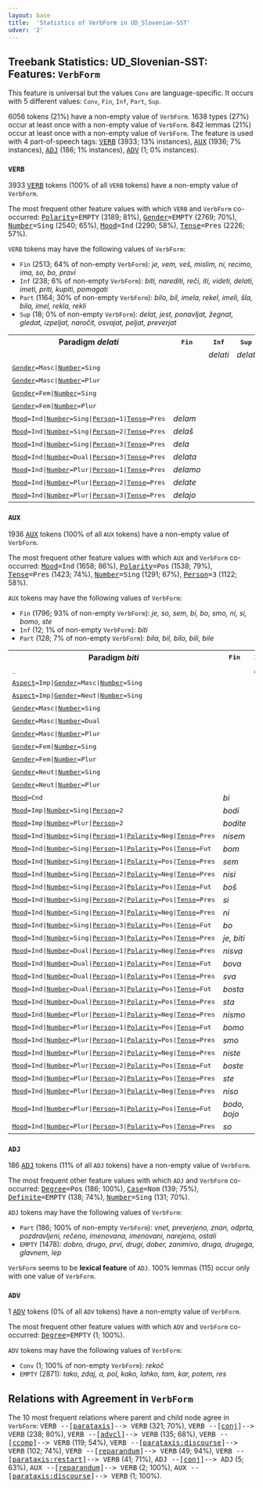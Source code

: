 ```yaml
---
layout: base
title:  'Statistics of VerbForm in UD_Slovenian-SST'
udver: '2'
---
```


## Treebank Statistics: UD_Slovenian-SST: Features: `VerbForm`

This feature is universal but the values `Conv` are language-specific.
It occurs with 5 different values: `Conv`, `Fin`, `Inf`, `Part`, `Sup`.

6056 tokens (21%) have a non-empty value of `VerbForm`.
1638 types (27%) occur at least once with a non-empty value of `VerbForm`.
842 lemmas (21%) occur at least once with a non-empty value of `VerbForm`.
The feature is used with 4 part-of-speech tags: <tt><a href="sl_sst-pos-VERB.html">VERB</a></tt> (3933; 13% instances), <tt><a href="sl_sst-pos-AUX.html">AUX</a></tt> (1936; 7% instances), <tt><a href="sl_sst-pos-ADJ.html">ADJ</a></tt> (186; 1% instances), <tt><a href="sl_sst-pos-ADV.html">ADV</a></tt> (1; 0% instances).

### `VERB`

3933 <tt><a href="sl_sst-pos-VERB.html">VERB</a></tt> tokens (100% of all `VERB` tokens) have a non-empty value of `VerbForm`.

The most frequent other feature values with which `VERB` and `VerbForm` co-occurred: <tt><a href="sl_sst-feat-Polarity.html">Polarity</a></tt><tt>=EMPTY</tt> (3189; 81%), <tt><a href="sl_sst-feat-Gender.html">Gender</a></tt><tt>=EMPTY</tt> (2769; 70%), <tt><a href="sl_sst-feat-Number.html">Number</a></tt><tt>=Sing</tt> (2540; 65%), <tt><a href="sl_sst-feat-Mood.html">Mood</a></tt><tt>=Ind</tt> (2290; 58%), <tt><a href="sl_sst-feat-Tense.html">Tense</a></tt><tt>=Pres</tt> (2226; 57%).

`VERB` tokens may have the following values of `VerbForm`:

* `Fin` (2513; 64% of non-empty `VerbForm`): <em>je, vem, veš, mislim, ni, recimo, ima, so, bo, pravi</em>
* `Inf` (238; 6% of non-empty `VerbForm`): <em>biti, narediti, reči, iti, videti, delati, imeti, priti, kupiti, pomagati</em>
* `Part` (1164; 30% of non-empty `VerbForm`): <em>bilo, bil, imela, rekel, imeli, šla, bila, imel, rekla, rekli</em>
* `Sup` (18; 0% of non-empty `VerbForm`): <em>delat, jest, ponavljat, žegnat, gledat, izpeljat, naročit, osvajat, peljat, preverjat</em>

<table>
  <tr><th>Paradigm <i>delati</i></th><th><tt>Fin</tt></th><th><tt>Inf</tt></th><th><tt>Sup</tt></th><th><tt>Part</tt></th></tr>
  <tr><td><tt></tt></td><td></td><td><em>delati</em></td><td><em>delat</em></td><td></td></tr>
  <tr><td><tt><tt><a href="sl_sst-feat-Gender.html">Gender</a></tt><tt>=Masc</tt>|<tt><a href="sl_sst-feat-Number.html">Number</a></tt><tt>=Sing</tt></tt></td><td></td><td></td><td></td><td><em>delal</em></td></tr>
  <tr><td><tt><tt><a href="sl_sst-feat-Gender.html">Gender</a></tt><tt>=Masc</tt>|<tt><a href="sl_sst-feat-Number.html">Number</a></tt><tt>=Plur</tt></tt></td><td></td><td></td><td></td><td><em>delali</em></td></tr>
  <tr><td><tt><tt><a href="sl_sst-feat-Gender.html">Gender</a></tt><tt>=Fem</tt>|<tt><a href="sl_sst-feat-Number.html">Number</a></tt><tt>=Sing</tt></tt></td><td></td><td></td><td></td><td><em>delala</em></td></tr>
  <tr><td><tt><tt><a href="sl_sst-feat-Gender.html">Gender</a></tt><tt>=Fem</tt>|<tt><a href="sl_sst-feat-Number.html">Number</a></tt><tt>=Plur</tt></tt></td><td></td><td></td><td></td><td><em>delale</em></td></tr>
  <tr><td><tt><tt><a href="sl_sst-feat-Mood.html">Mood</a></tt><tt>=Ind</tt>|<tt><a href="sl_sst-feat-Number.html">Number</a></tt><tt>=Sing</tt>|<tt><a href="sl_sst-feat-Person.html">Person</a></tt><tt>=1</tt>|<tt><a href="sl_sst-feat-Tense.html">Tense</a></tt><tt>=Pres</tt></tt></td><td><em>delam</em></td><td></td><td></td><td></td></tr>
  <tr><td><tt><tt><a href="sl_sst-feat-Mood.html">Mood</a></tt><tt>=Ind</tt>|<tt><a href="sl_sst-feat-Number.html">Number</a></tt><tt>=Sing</tt>|<tt><a href="sl_sst-feat-Person.html">Person</a></tt><tt>=2</tt>|<tt><a href="sl_sst-feat-Tense.html">Tense</a></tt><tt>=Pres</tt></tt></td><td><em>delaš</em></td><td></td><td></td><td></td></tr>
  <tr><td><tt><tt><a href="sl_sst-feat-Mood.html">Mood</a></tt><tt>=Ind</tt>|<tt><a href="sl_sst-feat-Number.html">Number</a></tt><tt>=Sing</tt>|<tt><a href="sl_sst-feat-Person.html">Person</a></tt><tt>=3</tt>|<tt><a href="sl_sst-feat-Tense.html">Tense</a></tt><tt>=Pres</tt></tt></td><td><em>dela</em></td><td></td><td></td><td></td></tr>
  <tr><td><tt><tt><a href="sl_sst-feat-Mood.html">Mood</a></tt><tt>=Ind</tt>|<tt><a href="sl_sst-feat-Number.html">Number</a></tt><tt>=Dual</tt>|<tt><a href="sl_sst-feat-Person.html">Person</a></tt><tt>=3</tt>|<tt><a href="sl_sst-feat-Tense.html">Tense</a></tt><tt>=Pres</tt></tt></td><td><em>delata</em></td><td></td><td></td><td></td></tr>
  <tr><td><tt><tt><a href="sl_sst-feat-Mood.html">Mood</a></tt><tt>=Ind</tt>|<tt><a href="sl_sst-feat-Number.html">Number</a></tt><tt>=Plur</tt>|<tt><a href="sl_sst-feat-Person.html">Person</a></tt><tt>=1</tt>|<tt><a href="sl_sst-feat-Tense.html">Tense</a></tt><tt>=Pres</tt></tt></td><td><em>delamo</em></td><td></td><td></td><td></td></tr>
  <tr><td><tt><tt><a href="sl_sst-feat-Mood.html">Mood</a></tt><tt>=Ind</tt>|<tt><a href="sl_sst-feat-Number.html">Number</a></tt><tt>=Plur</tt>|<tt><a href="sl_sst-feat-Person.html">Person</a></tt><tt>=2</tt>|<tt><a href="sl_sst-feat-Tense.html">Tense</a></tt><tt>=Pres</tt></tt></td><td><em>delate</em></td><td></td><td></td><td></td></tr>
  <tr><td><tt><tt><a href="sl_sst-feat-Mood.html">Mood</a></tt><tt>=Ind</tt>|<tt><a href="sl_sst-feat-Number.html">Number</a></tt><tt>=Plur</tt>|<tt><a href="sl_sst-feat-Person.html">Person</a></tt><tt>=3</tt>|<tt><a href="sl_sst-feat-Tense.html">Tense</a></tt><tt>=Pres</tt></tt></td><td><em>delajo</em></td><td></td><td></td><td></td></tr>
</table>

### `AUX`

1936 <tt><a href="sl_sst-pos-AUX.html">AUX</a></tt> tokens (100% of all `AUX` tokens) have a non-empty value of `VerbForm`.

The most frequent other feature values with which `AUX` and `VerbForm` co-occurred: <tt><a href="sl_sst-feat-Mood.html">Mood</a></tt><tt>=Ind</tt> (1658; 86%), <tt><a href="sl_sst-feat-Polarity.html">Polarity</a></tt><tt>=Pos</tt> (1538; 79%), <tt><a href="sl_sst-feat-Tense.html">Tense</a></tt><tt>=Pres</tt> (1423; 74%), <tt><a href="sl_sst-feat-Number.html">Number</a></tt><tt>=Sing</tt> (1291; 67%), <tt><a href="sl_sst-feat-Person.html">Person</a></tt><tt>=3</tt> (1122; 58%).

`AUX` tokens may have the following values of `VerbForm`:

* `Fin` (1796; 93% of non-empty `VerbForm`): <em>je, so, sem, bi, bo, smo, ni, si, bomo, ste</em>
* `Inf` (12; 1% of non-empty `VerbForm`): <em>biti</em>
* `Part` (128; 7% of non-empty `VerbForm`): <em>bila, bil, bilo, bili, bile</em>

<table>
  <tr><th>Paradigm <i>biti</i></th><th><tt>Fin</tt></th><th><tt>Inf</tt></th><th><tt>Part</tt></th></tr>
  <tr><td><tt>_</tt></td><td></td><td><em>biti</em></td><td></td></tr>
  <tr><td><tt><tt><a href="sl_sst-feat-Aspect.html">Aspect</a></tt><tt>=Imp</tt>|<tt><a href="sl_sst-feat-Gender.html">Gender</a></tt><tt>=Masc</tt>|<tt><a href="sl_sst-feat-Number.html">Number</a></tt><tt>=Sing</tt></tt></td><td></td><td></td><td><em>bil</em></td></tr>
  <tr><td><tt><tt><a href="sl_sst-feat-Aspect.html">Aspect</a></tt><tt>=Imp</tt>|<tt><a href="sl_sst-feat-Gender.html">Gender</a></tt><tt>=Neut</tt>|<tt><a href="sl_sst-feat-Number.html">Number</a></tt><tt>=Sing</tt></tt></td><td></td><td></td><td><em>bilo</em></td></tr>
  <tr><td><tt><tt><a href="sl_sst-feat-Gender.html">Gender</a></tt><tt>=Masc</tt>|<tt><a href="sl_sst-feat-Number.html">Number</a></tt><tt>=Sing</tt></tt></td><td></td><td></td><td><em>bil</em></td></tr>
  <tr><td><tt><tt><a href="sl_sst-feat-Gender.html">Gender</a></tt><tt>=Masc</tt>|<tt><a href="sl_sst-feat-Number.html">Number</a></tt><tt>=Dual</tt></tt></td><td></td><td></td><td><em>bila</em></td></tr>
  <tr><td><tt><tt><a href="sl_sst-feat-Gender.html">Gender</a></tt><tt>=Masc</tt>|<tt><a href="sl_sst-feat-Number.html">Number</a></tt><tt>=Plur</tt></tt></td><td></td><td></td><td><em>bili</em></td></tr>
  <tr><td><tt><tt><a href="sl_sst-feat-Gender.html">Gender</a></tt><tt>=Fem</tt>|<tt><a href="sl_sst-feat-Number.html">Number</a></tt><tt>=Sing</tt></tt></td><td></td><td></td><td><em>bila</em></td></tr>
  <tr><td><tt><tt><a href="sl_sst-feat-Gender.html">Gender</a></tt><tt>=Fem</tt>|<tt><a href="sl_sst-feat-Number.html">Number</a></tt><tt>=Plur</tt></tt></td><td></td><td></td><td><em>bile</em></td></tr>
  <tr><td><tt><tt><a href="sl_sst-feat-Gender.html">Gender</a></tt><tt>=Neut</tt>|<tt><a href="sl_sst-feat-Number.html">Number</a></tt><tt>=Sing</tt></tt></td><td></td><td></td><td><em>bilo</em></td></tr>
  <tr><td><tt><tt><a href="sl_sst-feat-Gender.html">Gender</a></tt><tt>=Neut</tt>|<tt><a href="sl_sst-feat-Number.html">Number</a></tt><tt>=Plur</tt></tt></td><td></td><td></td><td><em>bila</em></td></tr>
  <tr><td><tt><tt><a href="sl_sst-feat-Mood.html">Mood</a></tt><tt>=Cnd</tt></tt></td><td><em>bi</em></td><td></td><td></td></tr>
  <tr><td><tt><tt><a href="sl_sst-feat-Mood.html">Mood</a></tt><tt>=Imp</tt>|<tt><a href="sl_sst-feat-Number.html">Number</a></tt><tt>=Sing</tt>|<tt><a href="sl_sst-feat-Person.html">Person</a></tt><tt>=2</tt></tt></td><td><em>bodi</em></td><td></td><td></td></tr>
  <tr><td><tt><tt><a href="sl_sst-feat-Mood.html">Mood</a></tt><tt>=Imp</tt>|<tt><a href="sl_sst-feat-Number.html">Number</a></tt><tt>=Plur</tt>|<tt><a href="sl_sst-feat-Person.html">Person</a></tt><tt>=2</tt></tt></td><td><em>bodite</em></td><td></td><td></td></tr>
  <tr><td><tt><tt><a href="sl_sst-feat-Mood.html">Mood</a></tt><tt>=Ind</tt>|<tt><a href="sl_sst-feat-Number.html">Number</a></tt><tt>=Sing</tt>|<tt><a href="sl_sst-feat-Person.html">Person</a></tt><tt>=1</tt>|<tt><a href="sl_sst-feat-Polarity.html">Polarity</a></tt><tt>=Neg</tt>|<tt><a href="sl_sst-feat-Tense.html">Tense</a></tt><tt>=Pres</tt></tt></td><td><em>nisem</em></td><td></td><td></td></tr>
  <tr><td><tt><tt><a href="sl_sst-feat-Mood.html">Mood</a></tt><tt>=Ind</tt>|<tt><a href="sl_sst-feat-Number.html">Number</a></tt><tt>=Sing</tt>|<tt><a href="sl_sst-feat-Person.html">Person</a></tt><tt>=1</tt>|<tt><a href="sl_sst-feat-Polarity.html">Polarity</a></tt><tt>=Pos</tt>|<tt><a href="sl_sst-feat-Tense.html">Tense</a></tt><tt>=Fut</tt></tt></td><td><em>bom</em></td><td></td><td></td></tr>
  <tr><td><tt><tt><a href="sl_sst-feat-Mood.html">Mood</a></tt><tt>=Ind</tt>|<tt><a href="sl_sst-feat-Number.html">Number</a></tt><tt>=Sing</tt>|<tt><a href="sl_sst-feat-Person.html">Person</a></tt><tt>=1</tt>|<tt><a href="sl_sst-feat-Polarity.html">Polarity</a></tt><tt>=Pos</tt>|<tt><a href="sl_sst-feat-Tense.html">Tense</a></tt><tt>=Pres</tt></tt></td><td><em>sem</em></td><td></td><td></td></tr>
  <tr><td><tt><tt><a href="sl_sst-feat-Mood.html">Mood</a></tt><tt>=Ind</tt>|<tt><a href="sl_sst-feat-Number.html">Number</a></tt><tt>=Sing</tt>|<tt><a href="sl_sst-feat-Person.html">Person</a></tt><tt>=2</tt>|<tt><a href="sl_sst-feat-Polarity.html">Polarity</a></tt><tt>=Neg</tt>|<tt><a href="sl_sst-feat-Tense.html">Tense</a></tt><tt>=Pres</tt></tt></td><td><em>nisi</em></td><td></td><td></td></tr>
  <tr><td><tt><tt><a href="sl_sst-feat-Mood.html">Mood</a></tt><tt>=Ind</tt>|<tt><a href="sl_sst-feat-Number.html">Number</a></tt><tt>=Sing</tt>|<tt><a href="sl_sst-feat-Person.html">Person</a></tt><tt>=2</tt>|<tt><a href="sl_sst-feat-Polarity.html">Polarity</a></tt><tt>=Pos</tt>|<tt><a href="sl_sst-feat-Tense.html">Tense</a></tt><tt>=Fut</tt></tt></td><td><em>boš</em></td><td></td><td></td></tr>
  <tr><td><tt><tt><a href="sl_sst-feat-Mood.html">Mood</a></tt><tt>=Ind</tt>|<tt><a href="sl_sst-feat-Number.html">Number</a></tt><tt>=Sing</tt>|<tt><a href="sl_sst-feat-Person.html">Person</a></tt><tt>=2</tt>|<tt><a href="sl_sst-feat-Polarity.html">Polarity</a></tt><tt>=Pos</tt>|<tt><a href="sl_sst-feat-Tense.html">Tense</a></tt><tt>=Pres</tt></tt></td><td><em>si</em></td><td></td><td></td></tr>
  <tr><td><tt><tt><a href="sl_sst-feat-Mood.html">Mood</a></tt><tt>=Ind</tt>|<tt><a href="sl_sst-feat-Number.html">Number</a></tt><tt>=Sing</tt>|<tt><a href="sl_sst-feat-Person.html">Person</a></tt><tt>=3</tt>|<tt><a href="sl_sst-feat-Polarity.html">Polarity</a></tt><tt>=Neg</tt>|<tt><a href="sl_sst-feat-Tense.html">Tense</a></tt><tt>=Pres</tt></tt></td><td><em>ni</em></td><td></td><td></td></tr>
  <tr><td><tt><tt><a href="sl_sst-feat-Mood.html">Mood</a></tt><tt>=Ind</tt>|<tt><a href="sl_sst-feat-Number.html">Number</a></tt><tt>=Sing</tt>|<tt><a href="sl_sst-feat-Person.html">Person</a></tt><tt>=3</tt>|<tt><a href="sl_sst-feat-Polarity.html">Polarity</a></tt><tt>=Pos</tt>|<tt><a href="sl_sst-feat-Tense.html">Tense</a></tt><tt>=Fut</tt></tt></td><td><em>bo</em></td><td></td><td></td></tr>
  <tr><td><tt><tt><a href="sl_sst-feat-Mood.html">Mood</a></tt><tt>=Ind</tt>|<tt><a href="sl_sst-feat-Number.html">Number</a></tt><tt>=Sing</tt>|<tt><a href="sl_sst-feat-Person.html">Person</a></tt><tt>=3</tt>|<tt><a href="sl_sst-feat-Polarity.html">Polarity</a></tt><tt>=Pos</tt>|<tt><a href="sl_sst-feat-Tense.html">Tense</a></tt><tt>=Pres</tt></tt></td><td><em>je, biti</em></td><td></td><td></td></tr>
  <tr><td><tt><tt><a href="sl_sst-feat-Mood.html">Mood</a></tt><tt>=Ind</tt>|<tt><a href="sl_sst-feat-Number.html">Number</a></tt><tt>=Dual</tt>|<tt><a href="sl_sst-feat-Person.html">Person</a></tt><tt>=1</tt>|<tt><a href="sl_sst-feat-Polarity.html">Polarity</a></tt><tt>=Neg</tt>|<tt><a href="sl_sst-feat-Tense.html">Tense</a></tt><tt>=Pres</tt></tt></td><td><em>nisva</em></td><td></td><td></td></tr>
  <tr><td><tt><tt><a href="sl_sst-feat-Mood.html">Mood</a></tt><tt>=Ind</tt>|<tt><a href="sl_sst-feat-Number.html">Number</a></tt><tt>=Dual</tt>|<tt><a href="sl_sst-feat-Person.html">Person</a></tt><tt>=1</tt>|<tt><a href="sl_sst-feat-Polarity.html">Polarity</a></tt><tt>=Pos</tt>|<tt><a href="sl_sst-feat-Tense.html">Tense</a></tt><tt>=Fut</tt></tt></td><td><em>bova</em></td><td></td><td></td></tr>
  <tr><td><tt><tt><a href="sl_sst-feat-Mood.html">Mood</a></tt><tt>=Ind</tt>|<tt><a href="sl_sst-feat-Number.html">Number</a></tt><tt>=Dual</tt>|<tt><a href="sl_sst-feat-Person.html">Person</a></tt><tt>=1</tt>|<tt><a href="sl_sst-feat-Polarity.html">Polarity</a></tt><tt>=Pos</tt>|<tt><a href="sl_sst-feat-Tense.html">Tense</a></tt><tt>=Pres</tt></tt></td><td><em>sva</em></td><td></td><td></td></tr>
  <tr><td><tt><tt><a href="sl_sst-feat-Mood.html">Mood</a></tt><tt>=Ind</tt>|<tt><a href="sl_sst-feat-Number.html">Number</a></tt><tt>=Dual</tt>|<tt><a href="sl_sst-feat-Person.html">Person</a></tt><tt>=3</tt>|<tt><a href="sl_sst-feat-Polarity.html">Polarity</a></tt><tt>=Pos</tt>|<tt><a href="sl_sst-feat-Tense.html">Tense</a></tt><tt>=Fut</tt></tt></td><td><em>bosta</em></td><td></td><td></td></tr>
  <tr><td><tt><tt><a href="sl_sst-feat-Mood.html">Mood</a></tt><tt>=Ind</tt>|<tt><a href="sl_sst-feat-Number.html">Number</a></tt><tt>=Dual</tt>|<tt><a href="sl_sst-feat-Person.html">Person</a></tt><tt>=3</tt>|<tt><a href="sl_sst-feat-Polarity.html">Polarity</a></tt><tt>=Pos</tt>|<tt><a href="sl_sst-feat-Tense.html">Tense</a></tt><tt>=Pres</tt></tt></td><td><em>sta</em></td><td></td><td></td></tr>
  <tr><td><tt><tt><a href="sl_sst-feat-Mood.html">Mood</a></tt><tt>=Ind</tt>|<tt><a href="sl_sst-feat-Number.html">Number</a></tt><tt>=Plur</tt>|<tt><a href="sl_sst-feat-Person.html">Person</a></tt><tt>=1</tt>|<tt><a href="sl_sst-feat-Polarity.html">Polarity</a></tt><tt>=Neg</tt>|<tt><a href="sl_sst-feat-Tense.html">Tense</a></tt><tt>=Pres</tt></tt></td><td><em>nismo</em></td><td></td><td></td></tr>
  <tr><td><tt><tt><a href="sl_sst-feat-Mood.html">Mood</a></tt><tt>=Ind</tt>|<tt><a href="sl_sst-feat-Number.html">Number</a></tt><tt>=Plur</tt>|<tt><a href="sl_sst-feat-Person.html">Person</a></tt><tt>=1</tt>|<tt><a href="sl_sst-feat-Polarity.html">Polarity</a></tt><tt>=Pos</tt>|<tt><a href="sl_sst-feat-Tense.html">Tense</a></tt><tt>=Fut</tt></tt></td><td><em>bomo</em></td><td></td><td></td></tr>
  <tr><td><tt><tt><a href="sl_sst-feat-Mood.html">Mood</a></tt><tt>=Ind</tt>|<tt><a href="sl_sst-feat-Number.html">Number</a></tt><tt>=Plur</tt>|<tt><a href="sl_sst-feat-Person.html">Person</a></tt><tt>=1</tt>|<tt><a href="sl_sst-feat-Polarity.html">Polarity</a></tt><tt>=Pos</tt>|<tt><a href="sl_sst-feat-Tense.html">Tense</a></tt><tt>=Pres</tt></tt></td><td><em>smo</em></td><td></td><td></td></tr>
  <tr><td><tt><tt><a href="sl_sst-feat-Mood.html">Mood</a></tt><tt>=Ind</tt>|<tt><a href="sl_sst-feat-Number.html">Number</a></tt><tt>=Plur</tt>|<tt><a href="sl_sst-feat-Person.html">Person</a></tt><tt>=2</tt>|<tt><a href="sl_sst-feat-Polarity.html">Polarity</a></tt><tt>=Neg</tt>|<tt><a href="sl_sst-feat-Tense.html">Tense</a></tt><tt>=Pres</tt></tt></td><td><em>niste</em></td><td></td><td></td></tr>
  <tr><td><tt><tt><a href="sl_sst-feat-Mood.html">Mood</a></tt><tt>=Ind</tt>|<tt><a href="sl_sst-feat-Number.html">Number</a></tt><tt>=Plur</tt>|<tt><a href="sl_sst-feat-Person.html">Person</a></tt><tt>=2</tt>|<tt><a href="sl_sst-feat-Polarity.html">Polarity</a></tt><tt>=Pos</tt>|<tt><a href="sl_sst-feat-Tense.html">Tense</a></tt><tt>=Fut</tt></tt></td><td><em>boste</em></td><td></td><td></td></tr>
  <tr><td><tt><tt><a href="sl_sst-feat-Mood.html">Mood</a></tt><tt>=Ind</tt>|<tt><a href="sl_sst-feat-Number.html">Number</a></tt><tt>=Plur</tt>|<tt><a href="sl_sst-feat-Person.html">Person</a></tt><tt>=2</tt>|<tt><a href="sl_sst-feat-Polarity.html">Polarity</a></tt><tt>=Pos</tt>|<tt><a href="sl_sst-feat-Tense.html">Tense</a></tt><tt>=Pres</tt></tt></td><td><em>ste</em></td><td></td><td></td></tr>
  <tr><td><tt><tt><a href="sl_sst-feat-Mood.html">Mood</a></tt><tt>=Ind</tt>|<tt><a href="sl_sst-feat-Number.html">Number</a></tt><tt>=Plur</tt>|<tt><a href="sl_sst-feat-Person.html">Person</a></tt><tt>=3</tt>|<tt><a href="sl_sst-feat-Polarity.html">Polarity</a></tt><tt>=Neg</tt>|<tt><a href="sl_sst-feat-Tense.html">Tense</a></tt><tt>=Pres</tt></tt></td><td><em>niso</em></td><td></td><td></td></tr>
  <tr><td><tt><tt><a href="sl_sst-feat-Mood.html">Mood</a></tt><tt>=Ind</tt>|<tt><a href="sl_sst-feat-Number.html">Number</a></tt><tt>=Plur</tt>|<tt><a href="sl_sst-feat-Person.html">Person</a></tt><tt>=3</tt>|<tt><a href="sl_sst-feat-Polarity.html">Polarity</a></tt><tt>=Pos</tt>|<tt><a href="sl_sst-feat-Tense.html">Tense</a></tt><tt>=Fut</tt></tt></td><td><em>bodo, bojo</em></td><td></td><td></td></tr>
  <tr><td><tt><tt><a href="sl_sst-feat-Mood.html">Mood</a></tt><tt>=Ind</tt>|<tt><a href="sl_sst-feat-Number.html">Number</a></tt><tt>=Plur</tt>|<tt><a href="sl_sst-feat-Person.html">Person</a></tt><tt>=3</tt>|<tt><a href="sl_sst-feat-Polarity.html">Polarity</a></tt><tt>=Pos</tt>|<tt><a href="sl_sst-feat-Tense.html">Tense</a></tt><tt>=Pres</tt></tt></td><td><em>so</em></td><td></td><td></td></tr>
</table>

### `ADJ`

186 <tt><a href="sl_sst-pos-ADJ.html">ADJ</a></tt> tokens (11% of all `ADJ` tokens) have a non-empty value of `VerbForm`.

The most frequent other feature values with which `ADJ` and `VerbForm` co-occurred: <tt><a href="sl_sst-feat-Degree.html">Degree</a></tt><tt>=Pos</tt> (186; 100%), <tt><a href="sl_sst-feat-Case.html">Case</a></tt><tt>=Nom</tt> (139; 75%), <tt><a href="sl_sst-feat-Definite.html">Definite</a></tt><tt>=EMPTY</tt> (138; 74%), <tt><a href="sl_sst-feat-Number.html">Number</a></tt><tt>=Sing</tt> (131; 70%).

`ADJ` tokens may have the following values of `VerbForm`:

* `Part` (186; 100% of non-empty `VerbForm`): <em>vnet, preverjeno, znan, odprta, pozdravljeni, rečeno, imenovana, imenovani, narejeno, ostali</em>
* `EMPTY` (1478): <em>dobro, drugo, prvi, drugi, dober, zanimivo, druga, drugega, glavnem, lep</em>

`VerbForm` seems to be **lexical feature** of `ADJ`. 100% lemmas (115) occur only with one value of `VerbForm`.

### `ADV`

1 <tt><a href="sl_sst-pos-ADV.html">ADV</a></tt> tokens (0% of all `ADV` tokens) have a non-empty value of `VerbForm`.

The most frequent other feature values with which `ADV` and `VerbForm` co-occurred: <tt><a href="sl_sst-feat-Degree.html">Degree</a></tt><tt>=EMPTY</tt> (1; 100%).

`ADV` tokens may have the following values of `VerbForm`:

* `Conv` (1; 100% of non-empty `VerbForm`): <em>rekoč</em>
* `EMPTY` (2871): <em>tako, zdaj, a, pol, kako, lahko, tam, kar, potem, res</em>

## Relations with Agreement in `VerbForm`

The 10 most frequent relations where parent and child node agree in `VerbForm`:
<tt>VERB --[<tt><a href="sl_sst-dep-parataxis.html">parataxis</a></tt>]--> VERB</tt> (321; 70%),
<tt>VERB --[<tt><a href="sl_sst-dep-conj.html">conj</a></tt>]--> VERB</tt> (238; 80%),
<tt>VERB --[<tt><a href="sl_sst-dep-advcl.html">advcl</a></tt>]--> VERB</tt> (135; 68%),
<tt>VERB --[<tt><a href="sl_sst-dep-ccomp.html">ccomp</a></tt>]--> VERB</tt> (119; 54%),
<tt>VERB --[<tt><a href="sl_sst-dep-parataxis-discourse.html">parataxis:discourse</a></tt>]--> VERB</tt> (102; 74%),
<tt>VERB --[<tt><a href="sl_sst-dep-reparandum.html">reparandum</a></tt>]--> VERB</tt> (49; 94%),
<tt>VERB --[<tt><a href="sl_sst-dep-parataxis-restart.html">parataxis:restart</a></tt>]--> VERB</tt> (41; 71%),
<tt>ADJ --[<tt><a href="sl_sst-dep-conj.html">conj</a></tt>]--> ADJ</tt> (5; 63%),
<tt>AUX --[<tt><a href="sl_sst-dep-reparandum.html">reparandum</a></tt>]--> VERB</tt> (2; 100%),
<tt>AUX --[<tt><a href="sl_sst-dep-parataxis-discourse.html">parataxis:discourse</a></tt>]--> VERB</tt> (1; 100%).


